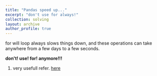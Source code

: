 ```yaml
---
title: "Pandas speed up..."
excerpt: "don't use for always!"
collection: solving
layout: archive
author_profile: true
---
```


for will loop always slows things down, and these operations can take anywhere from a few days to a few seconds.

**don't! use! for! anymore!!!**

1. very usefull refer. [here](https://juejin.cn/post/6953893780080721956)
   
